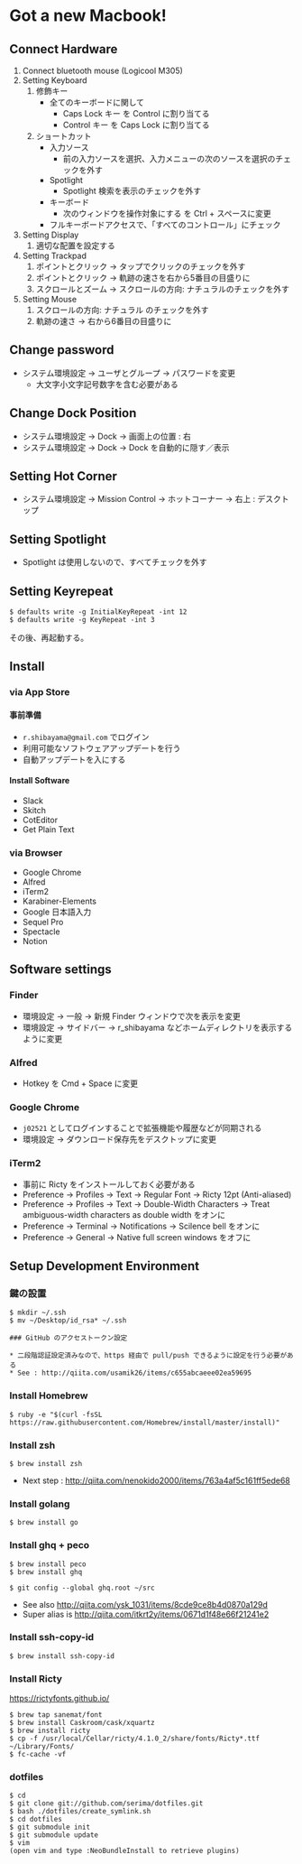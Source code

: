 # Got a new Macbook!

## Connect Hardware

1. Connect bluetooth mouse (Logicool M305)
2. Setting Keyboard
	1. 修飾キー
		* 全てのキーボードに関して
			* Caps Lock キー を Control に割り当てる
			* Control キー を Caps Lock に割り当てる
	2. ショートカット
		* 入力ソース
			* 前の入力ソースを選択、入力メニューの次のソースを選択のチェックを外す
		* Spotlight
			* Spotlight 検索を表示のチェックを外す
		* キーボード
			* 次のウィンドウを操作対象にする を Ctrl + スペースに変更
		* フルキーボードアクセスで、「すべてのコントロール」にチェック
3. Setting Display
	1. 適切な配置を設定する
2. Setting Trackpad
	1. ポイントとクリック -> タップでクリックのチェックを外す
	2. ポイントとクリック -> 軌跡の速さを右から5番目の目盛りに
	3. スクロールとズーム -> スクロールの方向: ナチュラルのチェックを外す
4. Setting Mouse
	1. スクロールの方向: ナチュラル のチェックを外す
	2. 軌跡の速さ -> 右から6番目の目盛りに

## Change password

* システム環境設定 -> ユーザとグループ -> パスワードを変更
	* 大文字小文字記号数字を含む必要がある

## Change Dock Position

* システム環境設定 -> Dock -> 画面上の位置 : 右
* システム環境設定 -> Dock -> Dock を自動的に隠す／表示

## Setting Hot Corner

* システム環境設定 -> Mission Control -> ホットコーナー -> 右上 : デスクトップ

## Setting Spotlight

* Spotlight は使用しないので、すべてチェックを外す

## Setting Keyrepeat

```
$ defaults write -g InitialKeyRepeat -int 12
$ defaults write -g KeyRepeat -int 3
```

その後、再起動する。

## Install

### via App Store

#### 事前準備
* `r.shibayama@gmail.com` でログイン
* 利用可能なソフトウェアアップデートを行う
* 自動アップデートを入にする

#### Install Software

* Slack
* Skitch
* CotEditor
* Get Plain Text

### via Browser

* Google Chrome
* Alfred
* iTerm2
* Karabiner-Elements
* Google 日本語入力
* Sequel Pro
* Spectacle
* Notion

## Software settings

### Finder

* 環境設定 -> 一般 -> 新規 Finder ウィンドウで次を表示を変更
* 環境設定 -> サイドバー -> r_shibayama などホームディレクトリを表示するように変更

### Alfred

* Hotkey を Cmd + Space に変更

### Google Chrome

* `j02521` としてログインすることで拡張機能や履歴などが同期される
* 環境設定 -> ダウンロード保存先をデスクトップに変更

### iTerm2

* 事前に Ricty をインストールしておく必要がある
* Preference -> Profiles -> Text -> Regular Font -> Ricty 12pt (Anti-aliased)
* Preference -> Profiles -> Text -> Double-Width Characters -> Treat ambiguous-width characters as double width をオンに
* Preference -> Terminal -> Notifications -> Scilence bell をオンに
* Preference -> General -> Native full screen windows をオフに

## Setup Development Environment

### 鍵の設置

```
$ mkdir ~/.ssh
$ mv ~/Desktop/id_rsa* ~/.ssh

### GitHub のアクセストークン設定

* 二段階認証設定済みなので、https 経由で pull/push できるように設定を行う必要がある
* See : http://qiita.com/usamik26/items/c655abcaeee02ea59695
```

### Install Homebrew

```
$ ruby -e "$(curl -fsSL https://raw.githubusercontent.com/Homebrew/install/master/install)"
```

### Install zsh

```
$ brew install zsh
```

* Next step : http://qiita.com/nenokido2000/items/763a4af5c161ff5ede68

### Install golang

```
$ brew install go
```

### Install ghq + peco

```
$ brew install peco
$ brew install ghq

$ git config --global ghq.root ~/src
```

* See also http://qiita.com/ysk_1031/items/8cde9ce8b4d0870a129d
* Super alias is http://qiita.com/itkrt2y/items/0671d1f48e66f21241e2

### Install ssh-copy-id

```
$ brew install ssh-copy-id
```

### Install Ricty

https://rictyfonts.github.io/

```
$ brew tap sanemat/font
$ brew install Caskroom/cask/xquartz
$ brew install ricty
$ cp -f /usr/local/Cellar/ricty/4.1.0_2/share/fonts/Ricty*.ttf ~/Library/Fonts/
$ fc-cache -vf
```

### dotfiles

```
$ cd
$ git clone git://github.com/serima/dotfiles.git 
$ bash ./dotfiles/create_symlink.sh
$ cd dotfiles
$ git submodule init
$ git submodule update
$ vim
(open vim and type :NeoBundleInstall to retrieve plugins)
```
